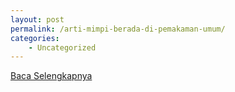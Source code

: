 ```yaml
---
layout: post
permalink: /arti-mimpi-berada-di-pemakaman-umum/
categories:
    - Uncategorized
---
```


[Baca Selengkapnya](/09)